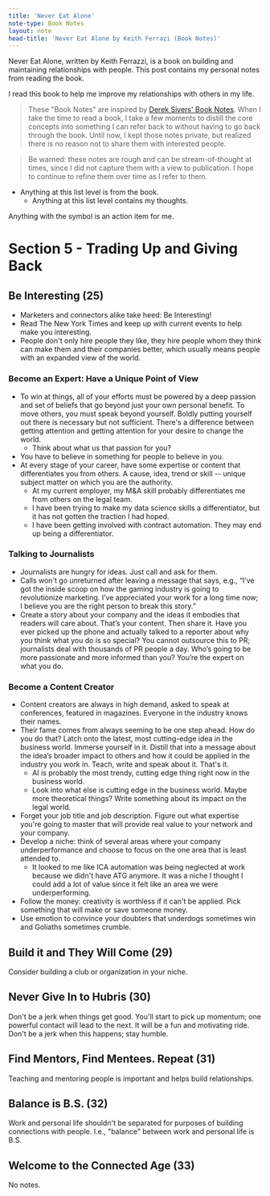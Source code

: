 ```yaml
---
title: 'Never Eat Alone'
note-type: Book Notes
layout: note
head-title: 'Never Eat Alone by Keith Ferrazi (Book Notes)'
---
```


Never Eat Alone, written by Keith Ferrazzi, is a book on building and maintaining relationships with people. This post contains my personal notes from reading the book. 

I read this book to help me improve my relationships with others in my life.

> These "Book Notes" are inspired by [Derek Sivers' Book Notes](https://sivers.org/book). When I take the time to read a book, I take a few moments to distill the core concepts into something I can refer back to without having to go back through the book. Until now, I kept those notes private, but realized there is no reason not to share them with interested people. 

> Be warned: these notes are rough and can be stream-of-thought at times, since I did not capture them with a view to publication. I hope to continue to refine them over time as I refer to them.

- Anything at this list level is from the book.
  - Anything at this list level contains my thoughts.

Anything with the symbol <i class="fa fa-road"></i> is an action item for me.

<!-- 
# Section 1 - The Mind Set

# Section 2 - The Skill Set

# Section 3 - Turning Connections into Compatriots

# Section 4 - Connecting in the Digital Age

-->

# Section 5 - Trading Up and Giving Back

## Be Interesting (25)
- Marketers and connectors alike take heed: Be Interesting!
- Read The New York Times and keep up with current events to help make you interesting.
- People don't only hire people they like, they hire people whom they think can make them and their companies better, which usually means people with an expanded view of the world. 

### Become an Expert: Have a Unique Point of View
- To win at things, all of your efforts must be powered by a deep passion and set of beliefs that go beyond just your own personal benefit. To move others, you must speak beyond yourself. Boldly putting yourself out there is necessary but not sufficient. There's a difference between getting attention and getting attention for your desire to change the world.
  - <i class="fa fa-road"></i> Think about what us that passion for you?
- You have to believe in something for people to believe in you. 
- At every stage of your career, have some expertise or content that differentiates you from others. A cause, idea, trend or skill -- unique subject matter on which you are the authority.
  - At my current employer, my M&A skill probably differentiates me from others on the legal team.
  - I have been trying to make my data science skills a differentiator, but it has not gotten the traction I had hoped.
  - I have been getting involved with contract automation. They may end up being a differentiator.

### Talking to Journalists
- Journalists are hungry for ideas. Just call and ask for them.
- Calls won't go unreturned after leaving a message that says, e.g., “I’ve got the inside scoop on how the gaming industry is going to revolutionize marketing. I’ve appreciated your work for a long time now; I believe you are the right person to break this story.”
- Create a story about your company and the ideas it embodies that readers will care about. That’s your content. Then share it. Have you ever picked up the phone and actually talked to a reporter about why you think what you do is so special? You cannot outsource this to PR; journalists deal with thousands of PR people a day. Who’s going to be more passionate and more informed than you? You’re the expert on what you do.

### Become a Content Creator
- Content creators are always in high demand, asked to speak at conferences, featured in magazines. Everyone in the industry knows their names.
- Their fame comes from always seeming to be one step ahead. How do you do that? Latch onto the latest, most cutting-edge idea in the business world. Immerse yourself in it. Distill that into a message about the idea’s broader impact to others and how it could be applied in the industry you work in. Teach, write and speak about it. That's it.
  - AI is probably the most trendy, cutting edge thing right now in the business world. 
  - <i class="fa fa-road"></i> Look into what else is cutting edge in the business world. Maybe more theoretical things? Write something about its impact on the legal world. 
- Forget your job title and job description. Figure out what expertise you're going to master that will provide real value to your network and your company.
- Develop a niche: think of several areas where your company underperformance and choose to focus on the one area that is least attended to.
  - It looked to me like ICA automation was being neglected at work because we didn't have ATG anymore. It was a niche I thought I could add a lot of value since it felt like an area we were underperforming. 
- Follow the money: creativity is worthless if it can't be applied. Pick something that will make or save someone money. 
- Use emotion to convince your doubters that underdogs sometimes win and Goliaths sometimes crumble.

<!--
## Build Your Brand (26)

## Broadcast Your Brand (27)

## Getting Close to Power (28)
-->
## Build it and They Will Come (29)
Consider building a club or organization in your niche.

## Never Give In to Hubris (30)
Don't be a jerk when things get good. You'll start to pick up momentum; one powerful contact will lead to the next. It will be a fun and motivating ride. Don't be a jerk when this happens; stay humble.

## Find Mentors, Find Mentees. Repeat (31)
Teaching and mentoring people is important and helps build relationships. 

## Balance is B.S. (32)
Work and personal life shouldn't be separated for purposes of building connections with people. I.e., "balance" between work and personal life is B.S.

## Welcome to the Connected Age (33)
No notes.

